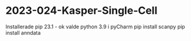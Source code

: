# 2023-024-Kasper-Single-Cell

Installerade pip 23.1 - ok
valde python 3.9 i pyCharm
pip install scanpy
pip install anndata